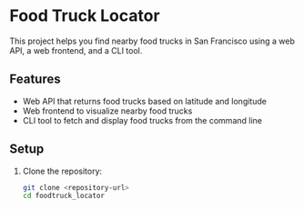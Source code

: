# Food Truck Locator

This project helps you find nearby food trucks in San Francisco using a web API, a web frontend, and a CLI tool.

## Features

- Web API that returns food trucks based on latitude and longitude
- Web frontend to visualize nearby food trucks
- CLI tool to fetch and display food trucks from the command line

## Setup

1. Clone the repository:
   ```bash
   git clone <repository-url>
   cd foodtruck_locator
